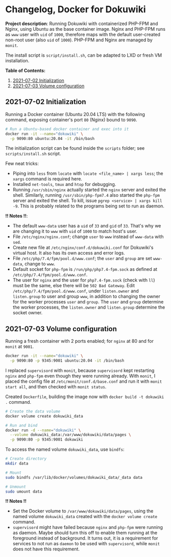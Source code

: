 # Changelog, Docker for Dokuwiki

**Project description**: Running Dokuwiki with containerized PHP-FPM and Nginx, using Ubuntu as the base container image. Nginx and PHP-FPM runs as `www` user with `uid` of `1000`, therefore maps with the default user-created non-root user (also `uid` of `1000`). PHP-FPM and Nginx are managed by `monit`.

The install script is `script/install.sh`, can be adapted to LXD or fresh VM installation.

**Table of Contents:**

1. [2021-07-02 Initialization](#2021-07-02-initialization)
2. [2021-07-03 Volume configuration](#2021-07-03-volume-configuration)

## 2021-07-02 Initialization

Running a Docker container (Ubuntu 20.04 LTS) with the following command, exposing container's port `80` (Nginx) bound to `9090`.

```bash
# Run a Ubuntu-based docker container and exec into it
docker run -it --name="dokuwiki" \
  -p 9090:80 ubuntu:20.04 -it /bin/bash
```

The initialization script can be found inside the `scripts` folder; see `scripts/install.sh` script.

Few neat tricks:

* Piping into `less` from `locate` with `locate <file_name> | xargs less`; the `xargs` command is required here.
* Installed `net-tools`, `tmux` and `htop` for debugging.
* Running `/usr/sbin/nginx` actually started the `nginx` server and exited the shell. Similarly, running `/usr/sbin/php-fpm7.4` also started the `php-fpm` server and exited the shell. To kill, issue `pgrep <service> | xargs kill -9`. This is probably related to the programs being set to run as daemon.

**!! Notes !!**:

* The default `www-data` user has a `uid` of `33` and `gid` of `33`. That's why we are changing it to `www` with `uid` of `1000` to match host's user.
* File `/etc/nginx/nginx.conf`; change `user` to `www` instead of `www-data` with `sed`.
* Create new file at `/etc/nginx/conf.d/dokuwiki.conf` for Dokuwiki's virtual host. It also has its own access and error logs.
* File `/etc/php/7.4/fpm/pool.d/www.conf`; the `user` and `group` are set `www-data`, change to `www`.
* Default socket for `php-fpm` is `/run/php/php7.4-fpm.sock` as defined at `/etc/php/7.4/fpm/pool.d/www.conf`.
* The user for `nginx` and the user for `php7.4-fpm.sock` (check with `ll`) must be the same, else there will be `502 Bad Gateway`. Edit `/etc/php/7.4/fpm/pool.d/www.conf`, under `listen.owner` and `listen.group` to user and group `www`, in addition to changing the owner for the worker processes `user` and `group`. The `user` and `group` determine the worker processes, the `listen.owner` and `listen.group` determine the socket owner.

## 2021-07-03 Volume configuration

Running a fresh container with 2 ports enabled; for `nginx` at 80 and for `monit` at `9001`.

```bash
docker run -it --name="dokuwiki" \
  -p 9090:80 -p 9345:9001 ubuntu:20.04 -it /bin/bash
```

I replaced `supervisord` with `monit`, because `supervisord` kept restarting `nginx` and `php-fpm` even though they were running already. With `monit`, I placed the config file at `/etc/monit/conf.d/base.conf` and run it with `monit start all`, and then checked with `monit status`.

Created `Dockerfile`, building the image now with `docker build -t dokuwiki .` command.

```bash
# Create the data volume
docker volume create dokuwiki_data

# Run and bind
docker run -d --name="dokuwiki" \
  --volume dokuwiki_data:/var/www/dokuwiki/data/pages \
  -p 9090:80 -p 9345:9001 dokuwiki
```

To access the named volume `dokuwiki_data`, use `bindfs`:

```bash
# Create directory
mkdir data

# Mount
sudo bindfs /var/lib/docker/volumes/dokuwiki_data/_data data

# Unmount
sudo umount data
```

**!! Notes !!**

* Set the Docker volume to `/var/www/dokuwiki/data/pages`, using the named volume `dokuwiki_data` created with the `docker volume create` command.
* `supervisord` might have failed because `nginx` and `php-fpm` were running as daemon. Maybe should turn this off to enable them running at the foreground instead of background. It turns out, it is a requirement for services to not run as `daemon` to be used with `supervisord`, while `monit` does not have this requirement.
